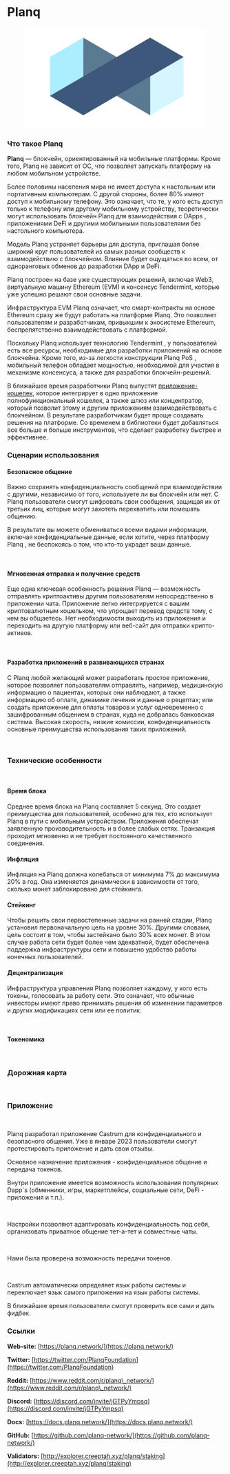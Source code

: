 # Planq

<figure><img src="../.gitbook/assets/image (3).png" alt=""><figcaption></figcaption></figure>

### Что такое Planq

**Planq** — блокчейн, ориентированный на мобильные платформы. Кроме того, Planq не зависит от ОС, что позволяет запускать платформу на любом мобильном устройстве.

Более половины населения мира не имеет доступа к настольным или портативным компьютерам. С другой стороны, более 80% имеют доступ к мобильному телефону. Это означает, что те, у кого есть доступ только к телефону или другому мобильному устройству, теоретически могут использовать блокчейн Planq для взаимодействия с DApps , приложениями DeFi и другими мобильными пользователями без настольного компьютера.

Модель Planq устраняет барьеры для доступа, приглашая более широкий круг пользователей из самых разных сообществ к взаимодействию с блокчейном. Влияние будет ощущаться во всем, от одноранговых обменов до разработки DApp и DeFi.

Planq построен на базе уже существующих решений, включая Web3, виртуальную машину Ethereum (EVM) и консенсус Tendermint, которые уже успешно решают свои основные задачи.

Инфраструктура EVM Planq означает, что смарт-контракты на основе Ethereum сразу же будут работать на платформе Planq. Это позволяет пользователям и разработчикам, привыкшим к экосистеме Ethereum, беспрепятственно взаимодействовать с платформой.

Поскольку Planq использует технологию Tendermint , у пользователей есть все ресурсы, необходимые для разработки приложений на основе блокчейна. Кроме того, из-за легкости конструкции Planq PoS , мобильный телефон обладает мощностью, необходимой для участия в механизме консенсуса, а также для разработки блокчейн-решений.

В ближайшее время разработчики Planq выпустят [приложение-кошелек](https://play.google.com/store/apps/details?id=network.planq.castrum), которое интегрирует в одно приложение полнофункциональный кошелек, а также шлюз или концентратор, который позволит этому и другим приложениям взаимодействовать с блокчейном. В результате разработчикам будет проще создавать решения на платформе. Со временем в библиотеки будет добавляться все больше и больше инструментов, что сделает разработку быстрее и эффективнее.

### **Сценарии использования** <a href="#ejel" id="ejel"></a>

#### **Безопасное общение** <a href="#epdq" id="epdq"></a>

Важно сохранять конфиденциальность сообщений при взаимодействии с другими, независимо от того, используете ли вы блокчейн или нет. С Planq пользователи смогут шифровать свои сообщения, защищая их от третьих лиц, которые могут захотеть перехватить или помешать общению.

В результате вы можете обмениваться всеми видами информации, включая конфиденциальные данные, если хотите, через платформу Planq , не беспокоясь о том, что кто-то украдет ваши данные.

<figure><img src="https://img4.teletype.in/files/34/c5/34c5367a-f0d2-45d8-a6f0-4e64ee6a0199.png" alt=""><figcaption></figcaption></figure>

#### **Мгновенная отправка и получение средств** <a href="#0qgv" id="0qgv"></a>

Еще одна ключевая особенность решения Planq — возможность отправлять криптоактивы другим пользователям непосредственно в приложении чата. Приложение легко интегрируется с вашим криптовалютным кошельком, что упрощает перевод средств тому, с кем вы общаетесь. Нет необходимости выходить из приложения и переходить на другую платформу или веб-сайт для отправки крипто-активов.

<figure><img src="https://img2.teletype.in/files/57/79/57797d6f-b5f2-4b11-87a5-0b409999aa3c.png" alt=""><figcaption></figcaption></figure>

#### **Разработка приложений в развивающихся странах** <a href="#ozyl" id="ozyl"></a>

С Planq любой желающий может разработать простое приложение, которое позволяет пользователям отправлять, например, медицинскую информацию о пациентах, которых они наблюдают, а также информацию об оплате, динамике лечения и данные о рецептах; или создать приложение для оплаты товаров и услуг одновременно с зашифрованным общением в странах, куда не добралась банковская система. Высокая скорость, низкие комиссии, конфиденциальность основные преимущества использования таких приложений.

<figure><img src="https://img3.teletype.in/files/2d/0b/2d0bdba7-a9e6-4331-8150-c1f954327b64.png" alt=""><figcaption></figcaption></figure>

### **Технические особенности** <a href="#y8f4" id="y8f4"></a>

<figure><img src="https://img4.teletype.in/files/72/52/7252ca78-f75d-4ea0-bd09-bc65f3ca37ba.png" alt=""><figcaption></figcaption></figure>

#### **Время блока** <a href="#qlpd" id="qlpd"></a>

Среднее время блока на Planq составляет 5 секунд. Это создает преимущества для пользователей, особенно для тех, кто использует Planq в пути с мобильным устройством. Приложения обеспечат заявленную производительность и в более слабых сетях. Транзакция проходит мгновенно и не требует постоянного качественного соединения.

#### **Инфляция** <a href="#kwov" id="kwov"></a>

Инфляция на Planq должна колебаться от минимума 7% до максимума 20% в год. Она изменяется динамически в зависимости от того, сколько монет заблокировано для стейкинга.

#### **Стейкинг** <a href="#zym3" id="zym3"></a>

Чтобы решить свои первостепенные задачи на ранней стадии, Planq установил первоначальную цель на уровне 30%. Другими словами, цель состоит в том, чтобы застейкано было 30% всех монет. В этом случае работа сети будет более чем адекватной, будет обеспечена поддержка инфраструктуры сети и повышено удобство работы конечных пользователей.

#### **Децентрализация** <a href="#fcjt" id="fcjt"></a>

Инфраструктура управления Planq позволяет каждому, у кого есть токены, голосовать за работу сети. Это означает, что обычные инвесторы имеют право принимать решения об изменении параметров и других модификациях сети или ее политик.

<figure><img src="https://img3.teletype.in/files/2b/40/2b40e8fb-f6ee-429a-a846-42a838fdb307.png" alt=""><figcaption></figcaption></figure>

#### Токеномика <a href="#tzq0" id="tzq0"></a>

<figure><img src="https://img2.teletype.in/files/50/54/505406d3-44b2-470c-9734-252af8bcf98e.png" alt=""><figcaption></figcaption></figure>

### **Дорожная карта** <a href="#vc6m" id="vc6m"></a>

<figure><img src="https://img1.teletype.in/files/07/28/07287fa6-5edc-4737-91d1-eb76c0548fd8.png" alt=""><figcaption></figcaption></figure>

### Приложение <a href="#jvcq" id="jvcq"></a>

<figure><img src="https://img3.teletype.in/files/ec/4c/ec4c032e-ac79-4a8a-988d-20a9ea81e98a.png" alt=""><figcaption></figcaption></figure>

Planq разработал приложение Castrum для конфиденциального и безопасного общения. Уже в январе 2023 пользователи смогут протестировать приложение и дать свои отзывы.

Основное назначение приложения - конфиденциальное общение и передача токенов.

Внутри приложение имеется возможность использования популярных Dapp\`s (обменники, игры, маркетплейсы, социальные сети, DeFi - приложения и т.п.).

<figure><img src="https://img2.teletype.in/files/57/78/5778d3a9-8491-4264-97a0-2652e2d96c7f.png" alt=""><figcaption></figcaption></figure>

Настройки позволяют адаптировать конфиденциальность под себя, организовать приватное общение тет-а-тет и совместные чаты.

<figure><img src="https://img1.teletype.in/files/4a/f1/4af11061-a08f-435e-b411-484c1e7012c1.png" alt=""><figcaption></figcaption></figure>

Нами была проверена возможность передачи токенов.

<figure><img src="https://img3.teletype.in/files/a0/3a/a03acc23-594e-43df-9582-e1ef114d6786.png" alt=""><figcaption></figcaption></figure>

Castrum автоматически определяет язык работы системы и переключает язык самого приложения на язык работы системы.

В ближайшее время пользователи смогут проверить все сами и дать фидбек.

### **Ссылки** <a href="#91tv" id="91tv"></a>

**Web-site:** [https://planq.network/](https://planq.network/)

**Twitter:** [https://twitter.com/PlanqFoundation](https://twitter.com/PlanqFoundation)

**Reddit:** [https://www.reddit.com/r/planq\_network/](https://www.reddit.com/r/planq\_network/)

**Discord:** [https://discord.com/invite/jGTPyYmpsq](https://discord.com/invite/jGTPyYmpsq)

**Docs:** [https://docs.planq.network/](https://docs.planq.network/)

**GitHub:** [https://github.com/planq-network/](https://github.com/planq-network/)

**Validators:** [http://explorer.creeptah.xyz/planq/staking](http://explorer.creeptah.xyz/planq/staking)
